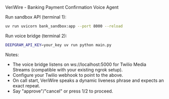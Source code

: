 VeriWire - Banking Payment Confirmation Voice Agent

Run sandbox API (terminal 1):

```bash
uv run uvicorn bank_sandbox:app --port 8000 --reload
```

Run voice bridge (terminal 2):

```bash
DEEPGRAM_API_KEY=your_key uv run python main.py
```

Notes:
- The voice bridge listens on ws://localhost:5000 for Twilio Media Streams (compatible with your existing ngrok setup).
- Configure your Twilio webhook to point to the above.
- On call start, VeriWire speaks a dynamic liveness phrase and expects an exact repeat.
- Say "approve"/"cancel" or press 1/2 to proceed.

